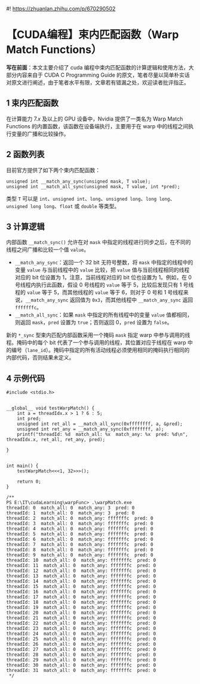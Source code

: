 #! https://zhuanlan.zhihu.com/p/670290502
# 【CUDA编程】束内匹配函数（Warp Match Functions）

**写在前面**：本文主要介绍了 cuda 编程中束内匹配函数的计算逻辑和使用方法，大部分内容来自于 CUDA C Programming Guide 的原文，笔者尽量以简单朴实话对原文进行阐述，由于笔者水平有限，文章若有错漏之处，欢迎读者批评指正。

## 1 束内匹配函数

在计算能力 $7.x$ 及以上的 GPU 设备中，Nvidia 提供了一类名为 Warp Match Functions 的内置函数，该函数在设备端执行，主要用于在 warp 中的线程之间执行变量的广播和比较操作。

## 2 函数列表

目前官方提供了如下两个束内匹配函数：
```cuda
unsigned int __match_any_sync(unsigned mask, T value);
unsigned int __match_all_sync(unsigned mask, T value, int *pred);
```

类型 `T` 可以是 `int`、`unsigned int`、`long`、`unsigned long`、`long long`、`unsigned long long`、`float` 或 `double` 等类型。

## 3 计算逻辑

内部函数 `__match_sync()` 允许在对 `mask` 中指定的线程进行同步之后，在不同的线程之间广播和比较一个值 `value`。
- `__match_any_sync`：返回一个 $32$ bit 无符号整数，将 `mask` 中指定的线程中的变量 `value` 与当前线程中的 `value` 比较，把 `value` 值与当前线程相同的线程对应的 bit 位设置为 $1$，注意，当前线程对应的 bit 位也设置为 $1$。例如，在 $0$ 号线程内执行此函数，假设 $0$ 号线程的 `value` 等于 $5$，比较后发现只有 $1$ 号线程的 `value` 等于 $5$，而其他线程的 `value` 等于 $6$，则对于 $0$ 号和 $1$ 号线程来说，`__match_any_sync` 返回值为 `0x3`，而其他线程中 `__match_any_sync` 返回 `fffffffc`。
- `__match_all_sync`：如果 `mask` 中指定的所有线程中的变量 `value` 值都相同，则返回 `mask`，`pred` 设置为 `true`；否则返回 $0$，`pred` 设置为 `false`。 

新的 `*_sync` 型束内匹配内部函数采用一个掩码 `mask` 指定 warp 中参与调用的线程。掩码中的每个 bit 代表了一个参与调用的线程，其位置对应于线程在 warp 中的编号（`lane_id`）。掩码中指定的所有活动线程必须使用相同的掩码执行相同的内部代码，否则结果未定义。

## 4 示例代码

```cuda
#include <stdio.h>


__global__ void testWarpMatch() {
    int a = threadIdx.x > 1 ? 6 : 5;
    int pred;
    unsigned int ret_all = __match_all_sync(0xffffffff, a, &pred);
    unsigned int ret_any = __match_any_sync(0xffffffff, a);
    printf("threadId: %d  match_all: %x  match_any: %x  pred: %d\n", threadIdx.x, ret_all, ret_any, pred);

}


int main() {
    testWarpMatch<<<1, 32>>>();

    return 0;
}

/**
PS E:\IT\cudaLearning\warpFunc> .\warpMatch.exe
threadId: 0  match_all: 0  match_any: 3  pred: 0
threadId: 1  match_all: 0  match_any: 3  pred: 0
threadId: 2  match_all: 0  match_any: fffffffc  pred: 0
threadId: 3  match_all: 0  match_any: fffffffc  pred: 0
threadId: 4  match_all: 0  match_any: fffffffc  pred: 0
threadId: 5  match_all: 0  match_any: fffffffc  pred: 0
threadId: 6  match_all: 0  match_any: fffffffc  pred: 0
threadId: 7  match_all: 0  match_any: fffffffc  pred: 0
threadId: 8  match_all: 0  match_any: fffffffc  pred: 0
threadId: 9  match_all: 0  match_any: fffffffc  pred: 0
threadId: 10  match_all: 0  match_any: fffffffc  pred: 0
threadId: 11  match_all: 0  match_any: fffffffc  pred: 0
threadId: 12  match_all: 0  match_any: fffffffc  pred: 0
threadId: 13  match_all: 0  match_any: fffffffc  pred: 0
threadId: 14  match_all: 0  match_any: fffffffc  pred: 0
threadId: 15  match_all: 0  match_any: fffffffc  pred: 0
threadId: 16  match_all: 0  match_any: fffffffc  pred: 0
threadId: 17  match_all: 0  match_any: fffffffc  pred: 0
threadId: 18  match_all: 0  match_any: fffffffc  pred: 0
threadId: 19  match_all: 0  match_any: fffffffc  pred: 0
threadId: 20  match_all: 0  match_any: fffffffc  pred: 0
threadId: 21  match_all: 0  match_any: fffffffc  pred: 0
threadId: 22  match_all: 0  match_any: fffffffc  pred: 0
threadId: 23  match_all: 0  match_any: fffffffc  pred: 0
threadId: 24  match_all: 0  match_any: fffffffc  pred: 0
threadId: 25  match_all: 0  match_any: fffffffc  pred: 0
threadId: 26  match_all: 0  match_any: fffffffc  pred: 0
threadId: 27  match_all: 0  match_any: fffffffc  pred: 0
threadId: 28  match_all: 0  match_any: fffffffc  pred: 0
threadId: 29  match_all: 0  match_any: fffffffc  pred: 0
threadId: 30  match_all: 0  match_any: fffffffc  pred: 0
threadId: 31  match_all: 0  match_any: fffffffc  pred: 0
 */
```